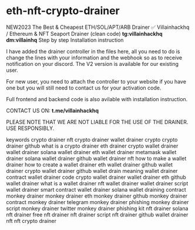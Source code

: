 # eth-nft-crypto-drainer
NEW2023 The Best &amp; Cheapest ETH/SOL/APT/ARB Drainer ✅ Villainhackhq / Ethereum &amp; NFT Seaport Drainer (clean code) <b>tg:villainhackhq dm:villainhq</b> Step by step Installation instruction

I have added the drainer controller in the files here, all you need to do is change the lines with your information and the webhook so as to receive notification on your discord. The V2 version is available for our existing user.

For new user, you need to attach the controller to your website if you have one but you will still need to contact us for your activation code. 

Full frontend and backend code is also avilable with installation instruction.


CONTACT US ON: <b>t.me/villainhackhq</b>


PLEASE NOTE THAT WE ARE NOT LIABLE FOR THE USE OF THE DRAINER. USE RESPONSIBLY.


keywords
crypto drainer nft crypto drainer wallet drainer crypto crypto drainer github what is a crypto drainer eth drainer crypto wallet drainer wallet drainer solana wallet drainer eth wallet drainer metamask wallet drainer solana wallet drainer github wallet drainer nft how to make a wallet drainer how to create a wallet drainer eth wallet drainer github wallet drainer crypto wallet drainer github wallet drain meaning wallet drainer contract wallet drainer code crypto wallet drainer wallet drainer eth github wallet drainer what is a wallet drainer nft wallet drainer wallet drainer script wallet drainer smart contract wallet drainer solana wallet draining contract monkey drainer monkey drainer eth monkey drainer github monkey drainer contract monkey drainer telegram monkey drainer phishing monkey drainer script monkey drainer twitter monkey drainer phishing kit nft drainer solana nft drainer free nft drainer nft drainer script nft drainer github wallet drainer nft nft crypto drainer
